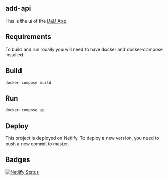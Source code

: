 ## add-api
This is the ui of the [D&D App](https://add-ui.netlify.app/).

## Requirements
To build and run locally you will need to have docker and docker-compose installed.

## Build
```shell script
docker-compose build
```

## Run
```shell script
docker-compose up
```

## Deploy
This project is deployed on Netlify. To deploy a new version, you need to push a new commit to master.

## Badges
[![Netlify Status](https://api.netlify.com/api/v1/badges/edc19bc1-b513-42c5-bc35-48be21eca124/deploy-status)](https://app.netlify.com/sites/add-ui/deploys)
